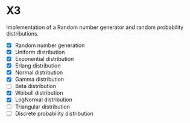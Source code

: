# X3

Implementation of a Random number generator and random probability distributions.

- [X] Random number generation
- [X] Uniform distribution
- [X] Exponential distribution
- [X] Erlang distribution
- [X] Normal distribution
- [X] Gamma distribution
- [ ] Beta distribution
- [X] Weibull distribution
- [X] LogNormal distribution
- [ ] Triangular distribution
- [ ] Discrete probability distribution
